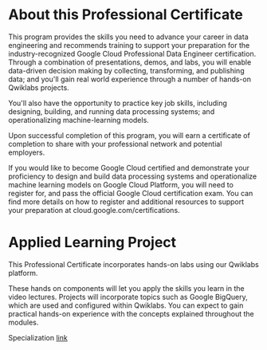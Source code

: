 # About this Professional Certificate
This program provides the skills you need to advance your career in data engineering and recommends training to support your preparation for the industry-recognized Google Cloud Professional Data Engineer certification. Through a combination of presentations, demos, and labs, you will enable data-driven decision making by collecting, transforming, and publishing data; and you'll gain real world experience through a number of hands-on Qwiklabs projects.

You'll also have the opportunity to practice key job skills, including designing, building, and running data processing systems; and operationalizing machine-learning models.

Upon successful completion of this program, you will earn a certificate of completion to share with your professional network and potential employers.

If you would like to become Google Cloud certified and demonstrate your proficiency to design and build data processing systems and operationalize machine learning models on Google Cloud Platform, you will need to register for, and pass the official Google Cloud certification exam. You can find more details on how to register and additional resources to support your preparation at cloud.google.com/certifications.

# Applied Learning Project
This Professional Certificate incorporates hands-on labs using our Qwiklabs platform.

These hands on components will let you apply the skills you learn in the video lectures. Projects will incorporate topics such as Google BigQuery, which are used and configured within Qwiklabs. You can expect to gain practical hands-on experience with the concepts explained throughout the modules.

Specialization [link](https://www.coursera.org/specializations/gcp-data-machine-learning)
